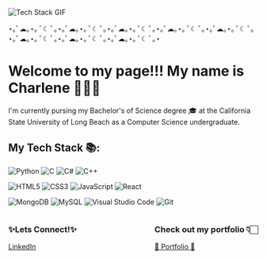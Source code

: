 ![Tech Stack GIF](https://i.pinimg.com/originals/1f/3c/e3/1f3ce3f2fb77aeb542d616158e3b40a7.gif)


⋆｡ﾟ☁︎｡⋆｡ ﾟ☾ ﾟ｡⋆｡ﾟ☁︎｡⋆｡ ﾟ☾ ﾟ｡⋆｡ﾟ☁︎｡⋆｡ ﾟ☾ ﾟ｡⋆｡ﾟ☁︎｡⋆｡ ﾟ☾ ﾟ｡⋆｡ﾟ☁︎｡⋆｡ ﾟ☾ ﾟ｡⋆｡ﾟ☁︎｡⋆｡ ﾟ☾ ﾟ｡⋆｡ﾟ☁︎｡⋆｡ ﾟ☾ ﾟ｡⋆｡ﾟ☁︎｡⋆｡ ﾟ☾ ﾟ｡⋆
# Welcome to my page!!! My name is Charlene 👩🏻‍💻

I'm currently pursing my Bachelor's of Science degree 🎓 at the California State University of Long Beach as a Computer Science undergraduate.

## My Tech Stack 📚:

![Python](https://img.shields.io/badge/python-3670A0?style=for-the-badge&logo=python&logoColor=ffdd54) ![C](https://img.shields.io/badge/c-%2300599C.svg?style=for-the-badge&logo=c&logoColor=white) ![C#](https://img.shields.io/badge/c%23-%23239120.svg?style=for-the-badge&logo=csharp&logoColor=white) ![C++](https://img.shields.io/badge/c++-%2300599C.svg?style=for-the-badge&logo=c%2B%2B&logoColor=white)

![HTML5](https://img.shields.io/badge/html5-%23E34F26.svg?style=for-the-badge&logo=html5&logoColor=white) ![CSS3](https://img.shields.io/badge/css3-%231572B6.svg?style=for-the-badge&logo=css3&logoColor=white)
![JavaScript](https://img.shields.io/badge/javascript-%23323330.svg?style=for-the-badge&logo=javascript&logoColor=%23F7DF1E) ![React](https://img.shields.io/badge/react-%2320232a.svg?style=for-the-badge&logo=react&logoColor=%2361DAFB) 


![MongoDB](https://img.shields.io/badge/MongoDB-%234ea94b.svg?style=for-the-badge&logo=mongodb&logoColor=white) ![MySQL](https://img.shields.io/badge/mysql-%2300f.svg?style=for-the-badge&logo=mysql&logoColor=white) ![Visual Studio Code](https://img.shields.io/badge/Visual%20Studio%20Code-0078d7.svg?style=for-the-badge&logo=visual-studio-code&logoColor=white)  ![Git](https://img.shields.io/badge/git-%23F05033.svg?style=for-the-badge&logo=git&logoColor=white)

<div style="display: flex; justify-content: space-between;">
  <div>
    <h3>✨Lets Connect!✨</h3>
    <a href="http://www.linkedin.com/in/charlene-hanh-tran">LinkedIn</a>
  </div>
  <div>
    <h3>Check out my portfolio 👇🏻</h3>
    <a href="https://charlenetran.vercel.app/">🌸 Portfolio 🌸</a>
  </div>
</div>

